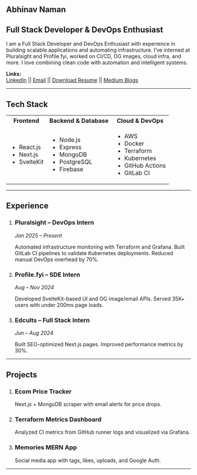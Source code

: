 <!DOCTYPE html>
<html lang="en">
<body>

  <!-- Hero Section -->
  <section>
    <h1>Abhinav Naman</h1>
    <h2>Full Stack Developer & DevOps Enthusiast</h2>
    <p>
      I am a Full Stack Developer and DevOps Enthusiast with experience in building scalable applications and automating infrastructure.
      I’ve interned at Pluralsight and Profile.fyi, worked on CI/CD, OG images, cloud infra, and more.
      I love combining clean code with automation and intelligent systems.
    </p>
    <p>
      <strong>Links:</strong><br />
      <a href="https://linkedin.com/in/abhinav-naman" target="_blank">LinkedIn</a> ||
      <a href="mailto:abhinavnaman3@gmail.com"  target="_blank">Email</a> ||
      <a href="https://drive.google.com/file/d/1dvgbiI9dBi1u9N3VQaQZt5QLk4TRmK9O/view" target="_blank">Download Resume</a> ||
      <a href="https://medium.com/@abhinavnaman3"  target="_blank">Medium Blogs</a>
    </p>
  </section>

  <hr />

  <!-- Tech Stack -->
  <section>
    <h2>Tech Stack</h2>
    <table>
    <tr>
        <th>Frontend</th>
        <th>Backend & Database</th>
        <th>Cloud & DevOps</th>
    </tr>
    <tr>
        <td>
          <ul>
      <li>React.js</li>
      <li>Next.js</li>
      <li>SvelteKit</li>
    </ul>
        </td>
        <td>
            <ul>
      <li>Node.js</li>
      <li>Express</li>
      <li>MongoDB</li>
      <li>PostgreSQL</li>
      <li>Firebase</li>
    </ul>
        </td>
        <td>
            <ul>
      <li>AWS</li>
      <li>Docker</li>
      <li>Terraform</li>
      <li>Kubernetes</li>
      <li>GitHub Actions</li>
      <li>GitLab CI</li>
    </ul>
        </td>
    </tr>
</table>
  </section>

  <hr />

  <!-- Experience -->
  <section>
    <h2>Experience</h2>
    <ol>
      <li>
    <h3>Pluralsight – DevOps Intern</h3>
    <p><em>Jan 2025 – Present</em></p>
    <p>
      Automated infrastructure monitoring with Terraform and Grafana.
      Built GitLab CI pipelines to validate Kubernetes deployments.
      Reduced manual DevOps overhead by 70%.
    </p>
        </li>
      <li>
    <h3>Profile.fyi – SDE Intern</h3>
    <p><em>Aug – Nov 2024</em></p>
    <p>
      Developed SvelteKit-based UI and OG image/email APIs.
      Served 35K+ users with under 200ms page loads.
    </p>
        </li>
      <li>
    <h3>Edcults – Full Stack Intern</h3>
    <p><em>Jun – Aug 2024</em></p>
    <p>
      Built SEO-optimized Next.js pages.
      Improved performance metrics by 30%.
    </p>
        </li>
    </ol>
  </section>

  <hr />

  <!-- Projects -->
  <section>
    <h2>Projects</h2>
    <ol>
      <li>
    <h3>Ecom Price Tracker</h3>
    <p>Next.js + MongoDB scraper with email alerts for price drops.</p>
      </li>
      <li>
    <h3>Terraform Metrics Dashboard</h3>
    <p>Analyzed CI metrics from GitHub runner logs and visualized via Grafana.</p>
    </li>
      <li>
    <h3>Memories MERN App</h3>
    <p>Social media app with tags, likes, uploads, and Google Auth.</p>
      </li>
    </ol>
  </section>

  <hr />

</body>
</html>
